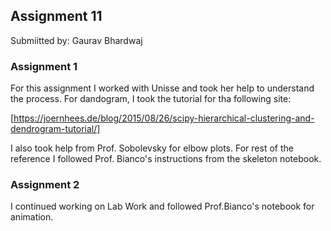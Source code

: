 ## Assignment 11

Submiitted by: Gaurav Bhardwaj

### Assignment 1

For this assignment I worked with Unisse and took her help to understand the process. For dandogram, I took the tutorial for tha following site:

[https://joernhees.de/blog/2015/08/26/scipy-hierarchical-clustering-and-dendrogram-tutorial/]

I also took help from Prof. Sobolevsky for elbow plots. For rest of the reference I followed Prof. Bianco's instructions from the skeleton notebook.

### Assignment 2

I continued working on Lab Work and followed Prof.Bianco's notebook for animation.